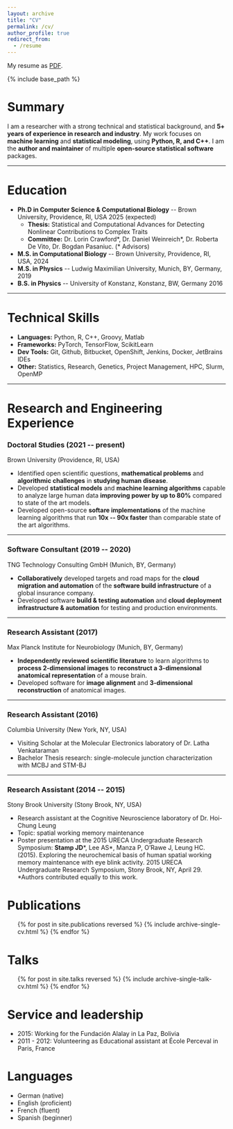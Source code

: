 ```yaml
---
layout: archive
title: "CV"
permalink: /cv/
author_profile: true
redirect_from:
  - /resume
---
```



My resume as [PDF]({{site.url}}/files/Resume_JulianStamp.pdf).

{% include base_path %}

Summary
======
I am a researcher with a strong technical and statistical background, and **5+ years of experience in research and industry**. My work focuses on **machine learning** and **statistical modeling**, using **Python, R, and C++**. I am the **author and maintainer** of multiple **open-source statistical software** packages.

---

Education
======
* **Ph.D in Computer Science & Computational Biology** -- Brown University, Providence, RI, USA 2025 (expected)
  * **Thesis:** Statistical and Computational Advances for Detecting Nonlinear Contributions to Complex Traits
  * **Committee:** Dr. Lorin Crawford*, Dr. Daniel Weinreich*, Dr. Roberta De Vito, Dr. Bogdan Pasaniuc. (* Advisors)
* **M.S. in Computational Biology** -- Brown University, Providence, RI, USA, 2024
* **M.S. in Physics** -- Ludwig Maximilian University, Munich, BY, Germany, 2019
* **B.S. in Physics** -- University of Konstanz, Konstanz, BW, Germany 2016

--- 

Technical Skills
======
 * **Languages:** Python, R, C++, Groovy, Matlab
 * **Frameworks:** PyTorch, TensorFlow, ScikitLearn
 * **Dev Tools:** Git, Github, Bitbucket, OpenShift, Jenkins, Docker, JetBrains IDEs
 * **Other:** Statistics, Research, Genetics, Project Management, HPC, Slurm, OpenMP

---

Research and Engineering Experience
======
### Doctoral Studies (2021 -- present)
Brown University (Providence, RI, USA)
* Identified open scientific questions, **mathematical problems** and **algorithmic challenges** in **studying human disease**.
* Developed **statistical models** and **machine learning algorithms** capable to analyze large human data **improving power by up to 80%** compared to state of the art models.
* Developed open-source **softare implementations** of the machine learning algorithms that run **10x -- 90x faster** than comparable state of the art algorithms.

---
### Software Consultant (2019 -- 2020)
TNG Technology Consulting GmbH (Munich, BY, Germany)

  * **Collaboratively** developed targets and road maps for the **cloud migration and automation** of the **software build infrastructure** of a global insurance company.
  * Developed software **build & testing automation** and **cloud deployment infrastructure & automation** for testing and production environments.


---
### Research Assistant (2017)
Max Planck Institute for Neurobiology (Munich, BY, Germany)

* **Independently reviewed scientific literature** to learn algorithms to **process 2-dimensional images** to **reconstruct a 3-dimensional anatomical representation** of a mouse brain.
* Developed software for **image alignment** and **3-dimensional reconstruction** of anatomical images.

---

### Research Assistant (2016)
Columbia University (New York, NY, USA)
* Visiting Scholar at the Molecular Electronics laboratory of Dr. Latha Venkataraman
* Bachelor Thesis research: single-molecule junction characterization with MCBJ and STM-BJ

---

### Research Assistant (2014 -- 2015)
Stony Brook University (Stony Brook, NY, USA)
* Research assistant at the Cognitive Neuroscience laboratory of Dr. Hoi-Chung Leung
* Topic: spatial working memory maintenance
* Poster presentation at the 2015 URECA Undergraduate Research Symposium:
**Stamp JD***, Lee AS*, Manza P, O’Rawe J, Leung HC. (2015). Exploring the neurochemical
basis of human spatial working memory maintenance with eye blink activity. 2015 URECA
Undergraduate Research Symposium, Stony Brook, NY, April 29. *Authors contributed
equally to this work.



Publications
======
  <ul>{% for post in site.publications reversed %}
    {% include archive-single-cv.html %}
  {% endfor %}</ul>
  
Talks
======
  <ul>{% for post in site.talks reversed %}
    {% include archive-single-talk-cv.html  %}
  {% endfor %}</ul>

  
Service and leadership
======
* 2015: Working for the Fundación Alalay in La Paz, Bolivia
* 2011 - 2012: Volunteering as Educational assistant at École Perceval in Paris, France


Languages
======
* German (native)
* English (proficient)
* French (fluent)
* Spanish (beginner)
